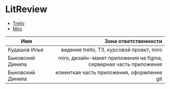 # LitReview

- [Trello](https://trello.com/b/eGBmH6iz/технологии-программирования)
- [Miro](https://miro.com/app/board/uXjVOJKiZms=/)

| Имя | Зона ответственности | 
|----------------|---------:|
| Кудашов Илья | ведение trello, ТЗ, курсовой проект, miro | 
| Быковский Динила | miro, дизайн-макет приложения на figma, серверная часть приложения | 
| Быковский Динила | клиенткая часть приложения, оформление git | 
